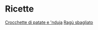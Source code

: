 # Ricette

[Crocchette di patate e 'nduja](https://github.com/MattiaCampanelli/Recipes/blob/master/crocchette_patate_nduja.md)
[Ragù sbagliato](https://github.com/MattiaCampanelli/Recipes/blob/master/rag%C3%B9_sbagliato.md)

